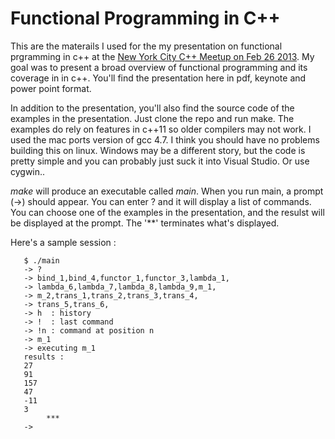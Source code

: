 # Functional Programming in C++

This are the materails I used for the my presentation on functional prgramming in c++ at the [New York City C++ Meetup on Feb 26 2013](http://www.meetup.com/nyccpp/events/96847082/). 
My goal was to present a broad overview of functional programming and its coverage in in c++. You'll find the presentation here in pdf, keynote and power point format.

In addition to the presentation, you'll also find the source code of the examples in the presentation. 
Just clone the repo and run make. The examples do rely on features in c++11 so older compilers may not work. I used the mac ports version of gcc 4.7. I think you should have no problems building this on linux. Windows may be a different story, but the code is pretty simple and you can probably just suck it into Visual Studio. Or use cygwin..

*make* will produce an executable called *main*. When you run main, a prompt (->) should appear. You can enter ? and it will display a list of commands.
You can choose one of the examples in the presentation, and the resulst will be displayed at the prompt. The '**' terminates what's displayed.

Here's a sample session :

       $ ./main 
       -> ?
       -> bind_1,bind_4,functor_1,functor_3,lambda_1,
       -> lambda_6,lambda_7,lambda_8,lambda_9,m_1,
       -> m_2,trans_1,trans_2,trans_3,trans_4,
       -> trans_5,trans_6,
       -> h  : history
       -> !  : last command
       -> !n : command at position n
       -> m_1
       -> executing m_1
       results : 
       27
       91
       157
       47
       -11
       3
			***     
       -> 